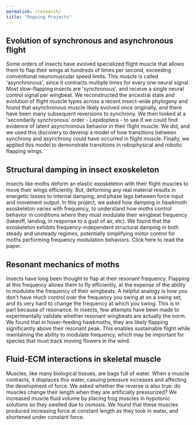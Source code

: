 ```yaml
---
permalink: /research/
title: "Ongoing Projects"
---
```

## Evolution of synchronous and asynchronous flight
Some orders of insects have evolved specialized flight muscle that allows them to flap their wings at hundreds of times per second, exceeding conventional neuromuscular speed limits.
This muscle is called 'asynchronous', since it contracts multiple times for every one neural signal. Most slow-flapping insects are 'synchronous', and receive a single neural control signal per wingbeat.
We reconstructed the ancestral state and evolution of flight muscle types across a recent insect-wide phylogeny and found that asynchronous muscle likely evolved once originally, and there have been many subsequent
reversions to synchrony. We then looked at a 'secondarily synchronous' order - Lepidoptera - to see if we could find evidence of latent asynchronous behavior in their flight muscle. We did, and we used this discovery to
develop a model of how transitions between synchrony and asynchrony could have occurred in flight muscle. Finally, we applied this model to demonstrate transitions in robophysical and robotic flapping wings.

## Structural damping in insect exoskeleton
Insects like moths deform an elastic exoskeleton with their flight muscles to move their wings efficiently. But, deforming any real material results in energetic losses to internal damping, and phase lags between force input and movement output. 
In this project, we asked how damping in hawkmoth exoskeleton varies with frequency, to understand how moths control behavior in conditions where they must modulate their wingbeat frequency (takeoff, landing, in response to a gust of air, etc).
We found that the exoskeleton exhibits frequency-independent structural damping in both steady and unsteady regimes, potentially simplifying motor control for moths performing frequency modulation behaviors. Click here to read the paper.

## Resonant mechanics of moths
Insects have long been thought to flap at their resonant frequency. Flapping at this frequency allows them to fly efficiently, at the expense of the ability to modulate the frequency of their wingbeats. A helpful analogy is how you don't have much
control over the frequency you swing at on a swing set, and its very hard to change the frequency at which you swing. This is in part because of resonance. In insects, few attempts have been made to experimentally validate whether resonant wingbeats are
actually the norm. We found that in hover-feeding hawkmoths, they are likely flapping significantly above their resonant peak. This enables sustainable flight while maintaining the ability to modulate frequency, which may be important for species that 
must track moving flowers in the wind.

## Fluid-ECM interactions in skeletal muscle
Muscles, like many biological tissues, are bags full of water. When a muscle contracts, it displaces this water, casuing pressure increases and affecting the development of force. We asked whether the reverse is also true: do muscles change their length
when they are artificially pressurized? We increased muscle fluid volume by placing frog muscles in hypotonic solutions so they swelled due to osmosis. We found that these muscles produced increasing force at constant length as they took in water, and
shortened under constant force. 

